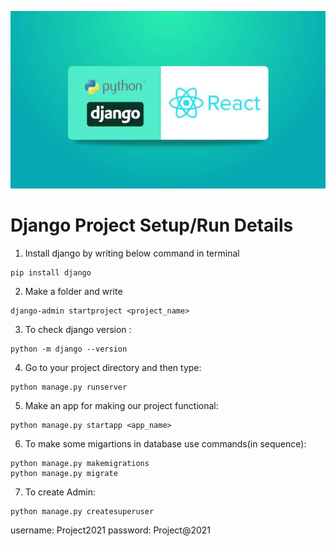 <img src = "https://github.com/Tejas1510/MOM/blob/main/Images_MOM/DR.jpeg"></img>
# Django Project Setup/Run Details
1. Install django by writing below command in terminal
```
pip install django
```
2. Make a folder and write 
```
django-admin startproject <project_name>
```
3. To check django version : 
```
python -m django --version
```
4. Go to your project directory and then type: 
```
python manage.py runserver
```

5. Make an app for making our project functional:
```
python manage.py startapp <app_name>
```
  
6. To make some migartions in database use commands(in sequence):
```
python manage.py makemigrations
python manage.py migrate
```

7. To create Admin:
```
python manage.py createsuperuser
```
   username: Project2021
   password: Project@2021
